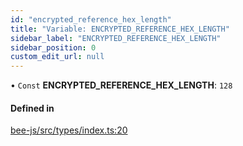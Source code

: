 ```yaml
---
id: "encrypted_reference_hex_length"
title: "Variable: ENCRYPTED_REFERENCE_HEX_LENGTH"
sidebar_label: "ENCRYPTED_REFERENCE_HEX_LENGTH"
sidebar_position: 0
custom_edit_url: null
---
```


• `Const` **ENCRYPTED\_REFERENCE\_HEX\_LENGTH**: ``128``

#### Defined in

[bee-js/src/types/index.ts:20](https://github.com/ethersphere/bee-js/blob/6f227e1/src/types/index.ts#L20)
